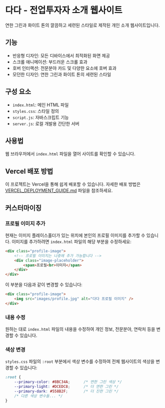 # 다다 - 전업투자자 소개 웹사이트

연한 그린과 화이트 톤의 깔끔하고 세련된 스타일로 제작된 개인 소개 웹사이트입니다.

## 기능

- 반응형 디자인: 모든 디바이스에서 최적화된 화면 제공
- 스크롤 애니메이션: 부드러운 스크롤 효과
- 호버 인터랙션: 전문분야 카드 및 다양한 요소에 호버 효과
- 모던한 디자인: 연한 그린과 화이트 톤의 세련된 스타일

## 구성 요소

- `index.html`: 메인 HTML 파일
- `styles.css`: 스타일 정의
- `script.js`: 자바스크립트 기능
- `server.js`: 로컬 개발용 간단한 서버

## 사용법

웹 브라우저에서 `index.html` 파일을 열어 사이트를 확인할 수 있습니다.

## Vercel 배포 방법

이 프로젝트는 Vercel을 통해 쉽게 배포할 수 있습니다. 자세한 배포 방법은 [VERCEL_DEPLOYMENT_GUIDE.md](VERCEL_DEPLOYMENT_GUIDE.md) 파일을 참조하세요.

## 커스터마이징

### 프로필 이미지 추가

현재는 이미지 플레이스홀더가 있는 위치에 본인의 프로필 이미지를 추가할 수 있습니다. 
이미지를 추가하려면 `index.html` 파일의 해당 부분을 수정하세요:

```html
<div class="profile-image">
    <!-- 프로필 이미지는 나중에 추가 가능합니다 -->
    <div class="image-placeholder">
        <span>프로필<br>이미지</span>
    </div>
</div>
```

이 부분을 다음과 같이 변경할 수 있습니다:

```html
<div class="profile-image">
    <img src="images/profile.jpg" alt="다다 프로필 이미지" />
</div>
```

### 내용 수정

원하는 대로 `index.html` 파일의 내용을 수정하여 개인 정보, 전문분야, 연락처 등을 변경할 수 있습니다.

### 색상 변경

`styles.css` 파일의 `:root` 부분에서 색상 변수를 수정하여 전체 웹사이트의 색상을 변경할 수 있습니다:

```css
:root {
    --primary-color: #8BC34A;      /* 연한 그린 색상 */
    --primary-light: #DCEDC8;      /* 더 연한 그린 */
    --primary-dark: #558B2F;       /* 더 진한 그린 */
    /* 다른 색상 변수들... */
}
``` 